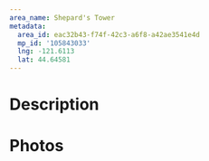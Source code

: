 ```yaml
---
area_name: Shepard's Tower
metadata:
  area_id: eac32b43-f74f-42c3-a6f8-a42ae3541e4d
  mp_id: '105843033'
  lng: -121.6113
  lat: 44.64581
---
```

# Description

# Photos

